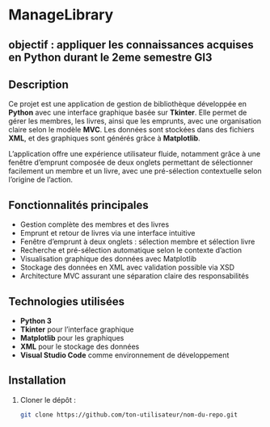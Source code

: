 # ManageLibrary
## objectif : appliquer les connaissances acquises en Python durant le 2eme semestre GI3

## Description

Ce projet est une application de gestion de bibliothèque développée en **Python** avec une interface graphique basée sur **Tkinter**. Elle permet de gérer les membres, les livres, ainsi que les emprunts, avec une organisation claire selon le modèle **MVC**. Les données sont stockées dans des fichiers **XML**, et des graphiques sont générés grâce à **Matplotlib**.

L’application offre une expérience utilisateur fluide, notamment grâce à une fenêtre d’emprunt composée de deux onglets permettant de sélectionner facilement un membre et un livre, avec une pré-sélection contextuelle selon l’origine de l’action.

## Fonctionnalités principales

- Gestion complète des membres et des livres  
- Emprunt et retour de livres via une interface intuitive  
- Fenêtre d’emprunt à deux onglets : sélection membre et sélection livre  
- Recherche et pré-sélection automatique selon le contexte d’action  
- Visualisation graphique des données avec Matplotlib  
- Stockage des données en XML avec validation possible via XSD  
- Architecture MVC assurant une séparation claire des responsabilités

## Technologies utilisées

- **Python 3**  
- **Tkinter** pour l’interface graphique  
- **Matplotlib** pour les graphiques  
- **XML** pour le stockage des données  
- **Visual Studio Code** comme environnement de développement  

## Installation

1. Cloner le dépôt :  
   ```bash
   git clone https://github.com/ton-utilisateur/nom-du-repo.git
